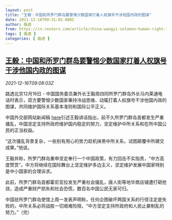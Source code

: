 ```yaml
---
layout: post
title: "王毅：中国和所罗门群岛要警惕少数国家打着人权旗号干涉他国内政的图谋"
date: 2021-12-16T09:31:02.000Z
author: 路透
from: https://cn.reuters.com/article/china-wangyi-solomon-human-right-1216-idCNKBS2IV0QW
tags: [ 路透 ]
categories: [ 路透 ]
---
```

<!--1639647062000-->
[王毅：中国和所罗门群岛要警惕少数国家打着人权旗号干涉他国内政的图谋](https://cn.reuters.com/article/china-wangyi-solomon-human-right-1216-idCNKBS2IV0QW)
------

<div>
<div><i>2021-12-16T09:08:03Z</i></div><p>路透北京12月16日 - 中国国务委员兼外长王毅周四同所罗门群岛外长马内莱通电话时表示，双方要警惕少数国家秉持冷战思维、动辄打着人权旗号干涉他国内政的图谋，共同维护国际关系基本准则和国际公平正义。</p><p>中国外交部网站新闻稿 <a href="https://www.fmprc.gov.cn/web/wjbzhd/202112/t20211216_10470522.shtml">here</a>引述王毅讲话指出，前不久所罗门群岛首都发生严重骚乱，中国坚定支持所政府维护国内稳定的努力，坚定维护中所关系和在所中国公民的正当权益。</p><p>“这次骚乱背景复杂，一些别有用心的势力趁机抹黑中所关系，试图颠覆中所建交成果。”他说。</p><p>王毅并称，所罗门群岛重申坚定奉行一个中国政策，有力回击不实指责，“中方高度赞赏”。中方将继续在国际舞台上坚定维护多边主义，坚定维护发展中国家特别是中小国家的合理诉求。</p><p>此前，所罗门群岛首都霍尼亚拉发生严重社会骚乱，唐人街等地华商店铺遭打砸抢烧，造成严重财产损失和社会恐慌，数百名中国公民无家可归。</p><p>中国驻所罗门群岛使馆上周一发表声明称，任何企图破坏两国关系的行径注定是失败的，中所关系必将战胜一切艰难险阻，“中方坚定支持所政府和人民止暴制乱的努力。”（完）</p>
</div>
